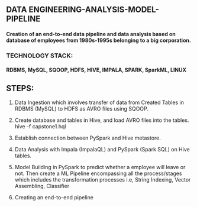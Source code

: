 ## DATA ENGINEERING-ANALYSIS-MODEL-PIPELINE

#### Creation of an end-to-end data pipeline and data analysis based on database of employees from 1980s-1995s belonging to a big corporation.

### TECHNOLOGY STACK:
#### RDBMS, MySQL, SQOOP, HDFS, HIVE, IMPALA, SPARK, SparkML, LINUX

## STEPS:
1)	Data Ingestion which involves transfer of data from Created Tables in RDBMS (MySQL) to HDFS as AVRO files using SQOOP.

2)	Create database and tables in Hive, and load AVRO files into the tables.
    hive -f capstone1.hql

3)	Establish connection between PySpark and Hive metastore.

4)	Data Analysis with Impala (ImpalaQL) and PySpark (Spark SQL) on Hive tables.

5)	Model Building in PySpark to predict whether a employee will leave or not.
Then create a ML Pipeline encompassing all the process/stages which includes the transformation processes i.e, String Indexing, Vector Assembling, Classifier

6)	Creating an end-to-end pipeline
